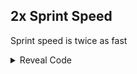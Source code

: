 ## 2x Sprint Speed

Sprint speed is twice as fast

<details>
<summary>Reveal Code</summary>

```armv7
0034BF14 40000000
```
</details>